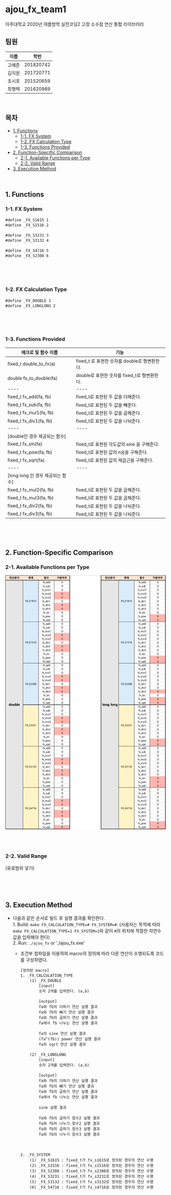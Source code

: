 # ajou_fx_team1
아주대학교 2020년 여름방학 실전코딩2 고정 소수점 연산 통합 라이브러리
## 팀원

| 이름 | 학번 | 
| ---- | ---- |
| 고예준 | 201820742 | 
| 김지원 | 201720771 | 
| 조시호 | 201520659 | 
| 최형택 | 201620989 | 


<br>

## 목차

- [1. Functions](#1-Functions)
  * [1-1. FX System](#1-1-FX-System)
  * [1-2. FX Calculation Type](#1-2-FX-Calculation-Type)
  * [1-3. Functions Provided](#1-3-Functions-Provided)
- [2. Function-Specific Comparison](#2-Function-Specific-Comparison)
  * [2-1. Available Functions per Type](#2-1-Available-Functions-per-Type)
  * [2-2. Valid Range](#2-2-Valid-Range)
- [3. Execution Method](#3-Execution-Method)


<br>


## 1. Functions

### 1-1. FX System


```
#define _FX_S1615 1
#define _FX_S1516 2

#define _FX_S3231 3
#define _FX_S3132 4

#define _FX_S4716 5 
#define _FX_S2308 6
```

<br>
<br>
<br>

### 1-2. FX Calculation Type
 

```
#define _FX_DOUBLE 1
#define _FX_LONGLONG 2
```

<br>
<br>
<br>


### 1-3. Functions Provided


| 매크로 및 함수 이름 | 기능 |
| ---- | ---- |
| fixed_t double_to_fx(a) | fixed_t 로 표현한 숫자를 double로 형변환한다. |
| double fx_to_double(fa) | double로 표현한 숫자를 fixed_t로 형변환한다. |
| ---- | ---- |
| fixed_t fx_add(fa, fb) | fixed_t로 표현된 두 값을 더해준다.  |
| fixed_t fx_sub(fa, fb) | fixed_t로 표현된 두 값을 빼준다. |
| fixed_t fx_mul1(fa, fb) | fixed_t로 표현된 두 값을 곱해준다. |
| fixed_t fx_div1(fa, fb) | fixed_t로 표현된 두 값을 나눠준다. |
| ---- | ---- |
| [double인 경우 제공되는 함수] | |
| fixed_t fx_sin(fa) | fixed_t로 표현된 각도값의 sine 을 구해준다.  | 
| fixed_t fx_pow(fa, fb) | fixed_t로 표현된 값의 n승을 구해준다. |
| fixed_t fx_sqrt(fa) | fixed_t로 표현된 값의 제곱근을 구해준다. |
| ---- | ---- |
| [long long 인 경우 제공되는 함수] |  |
| fixed_t fx_mul2(fa, fb)| fixed_t로 표현된 두 값을 곱해준다. |
| fixed_t fx_mul3(fa, fb)| fixed_t로 표현된 두 값을 곱해준다. |
| fixed_t fx_div2(fa, fb) | fixed_t로 표현된 두 값을 나눠준다. | 
| fixed_t fx_div3(fa, fb) | fixed_t로 표현된 두 값을 나눠준다. |

<br>
<br>
<br>



## 2. Function-Specific Comparison

### 2-1. Available Functions per Type 

![image](images/Function_list.png)


<br>
<br>

### 2-2. Valid Range

(유효범위 넣기)


<br>
<br>
<br>

## 3. Execution Method


- 다음과 같은 순서로 빌드 후 실행 결과를 확인한다.     
        1. Build: `make FX_CALCULATION_TYPE=# FX_SYSTEM=#`. (사용자는 목적에 따라 `make FX_CALCULATION_TYPE=1 FX_SYSTEM=2`와 같이 `#`의 위치에 적절한 자연수 값을 입력해야 한다)    
        2. Run: `./ajou_fx` or './ajou_fx.exe'


    - 조건부 컴파일을 이용하여 macro의 정의에 따라 다른 연산이 수행되도록 코드를 구성하였다.
        ```
        [정의된 macro]
        1. _FX_CALCULATION_TYPE
            (1) _FX_DOUBLE
                [input]
                숫자 2개를 입력한다. (a,b)

                [output]
                fa와 fb의 더하기 연산 실행 결과
                fa와 fb의 뺴기 연산 실행 결과
                fa와 fb의 곱하기 연산 실행 결과
                fa에서 fb 나누는 연산 실행 결과

                fa의 sine 연산 실행 결과
                (fa^(fb)) power 연산 실행 결과
                fa의 sqrt 연산 실행 결과

            (2) _FX_LONGLONG
                [input]
                숫자 2개를 입력한다. (a,b)

                [output]
                fa와 fb의 더하기 연산 실행 결과
                fa와 fb의 뺴기 연산 실행 결과
                fa와 fb의 곱하기 연산 실행 결과
                fa에서 fb 나누는 연산 실행 결과

                sine 실행 결과

                fa와 fb의 곱하기 함수2 실행 결과
                fa와 fb의 나누기 함수2 실행 결과
                fa와 fb의 곱하기 함수3 실행 결과
                fa와 fb의 나누기 함수3 실행 결과


        
        2. _FX_SYSTEM
            (1) _FX_S1615 : fixed_t가 fx_s1615로 정의된 경우의 연산 수행
            (2) _FX_S1516 : fixed_t가 fx_s1516로 정의된 경우의 연산 수행
            (3) _FX_S2308 : fixed_t가 fx_s2308로 정의된 경우의 연산 수행
            (4) _FX_S3231 : fixed_t가 fx_s3231로 정의된 경우의 연산 수행
            (5) _FX_S3132 : fixed_t가 fx_s3132로 정의된 경우의 연산 수행
            (6) _FX_S4716 : fixed_t가 fx_s4716로 정의된 경우의 연산 수행
            
        ```
